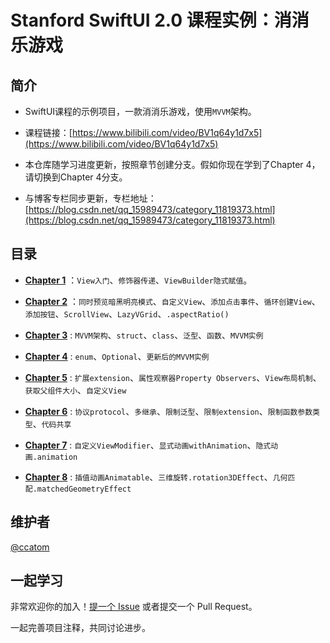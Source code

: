 # Stanford SwiftUI 2.0 课程实例：消消乐游戏

## 简介

- SwiftUI课程的示例项目，一款消消乐游戏，使用`MVVM`架构。

- 课程链接：[https://www.bilibili.com/video/BV1q64y1d7x5](https://www.bilibili.com/video/BV1q64y1d7x5)

- 本仓库随学习进度更新，按照章节创建分支。假如你现在学到了Chapter 4，请切换到Chapter 4分支。


- 与博客专栏同步更新，专栏地址：[https://blog.csdn.net/qq_15989473/category_11819373.html](https://blog.csdn.net/qq_15989473/category_11819373.html)

## 目录

- [**Chapter 1**](https://blog.csdn.net/qq_15989473/article/details/124776163) ：`View入门`、`修饰器传递`、`ViewBuilder隐式赋值`。


- [**Chapter 2**](https://blog.csdn.net/qq_15989473/article/details/124791019) ：`同时预览暗黑明亮模式`、`自定义View`、`添加点击事件`、`循环创建View`、`添加按钮`、`ScrollView`、`LazyVGrid`、`.aspectRatio()`


- [**Chapter 3**](https://blog.csdn.net/qq_15989473/article/details/124874827) :  `MVVM架构`、`struct`、`class`、`泛型`、`函数`、`MVVM实例`


- [**Chapter 4**](https://blog.csdn.net/qq_15989473/article/details/125365130) :  `enum`、`Optional`、`更新后的MVVM实例`


- [**Chapter 5**](https://blog.csdn.net/qq_15989473/article/details/125417929) :  `扩展extension`、`属性观察器Property Observers`、`View布局机制`、`获取父组件大小`、`自定义View`


- [**Chapter 6**](https://blog.csdn.net/qq_15989473/article/details/125630573) : `协议protocol`、`多继承`、`限制泛型`、`限制extension`、`限制函数参数类型`、`代码共享`


- [**Chapter 7**](https://blog.csdn.net/qq_15989473/article/details/127019995) : `自定义ViewModifier`、`显式动画withAnimation`、`隐式动画.animation`


- [**Chapter 8**](https://blog.csdn.net/qq_15989473/article/details/127041094) : `插值动画Animatable`、`三维旋转.rotation3DEffect`、`几何匹配.matchedGeometryEffect`

## 维护者

[@ccatom](https://github.com/cnatom)

## 一起学习

非常欢迎你的加入！[提一个 Issue](https://github.com/cnatom/MemorizeSwiftUI/issues/new) 或者提交一个 Pull Request。

一起完善项目注释，共同讨论进步。

